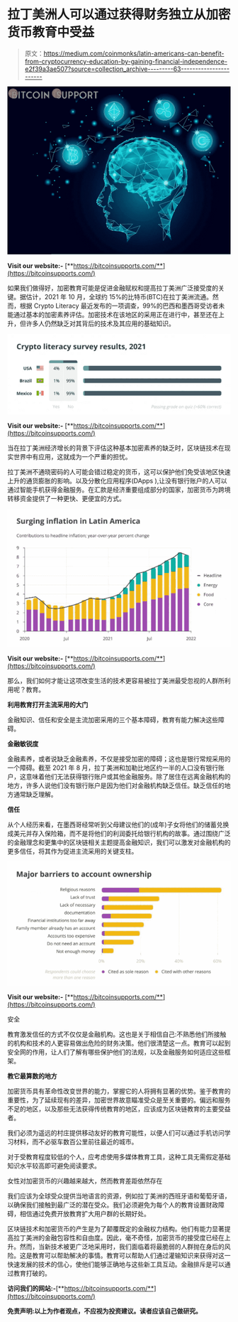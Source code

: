 # 拉丁美洲人可以通过获得财务独立从加密货币教育中受益

> 原文：<https://medium.com/coinmonks/latin-americans-can-benefit-from-cryptocurrency-education-by-gaining-financial-independence-e2f39a3ae507?source=collection_archive---------63----------------------->

![](img/551d4d7fc0dd9107fd14521851e7a005.png)

**Visit our website:-** [**https://bitcoinsupports.com/**](https://bitcoinsupports.com/)

如果我们做得好，加密教育可能是促进金融赋权和提高拉丁美洲广泛接受度的关键。据估计，2021 年 10 月，全球约 15%的比特币(BTC)在拉丁美洲流通。然而，根据 Crypto Literacy 最近发布的一项调查，99%的巴西和墨西哥受访者未能通过基本的加密素养评估。加密技术在该地区的采用正在进行中，甚至还在上升，但许多人仍然缺乏对其背后的技术及其应用的基础知识。

![](img/bd9afcb15760b2c90381977a002a63e3.png)

**Visit our website:-** [**https://bitcoinsupports.com/**](https://bitcoinsupports.com/)

当在拉丁美洲经济增长的背景下评估这种基本加密素养的缺乏时，区块链技术在现实世界中有应用，这就成为一个严重的担忧。

拉丁美洲不通晓密码的人可能会错过稳定的货币，这可以保护他们免受该地区快速上升的通货膨胀的影响。以及分散化应用程序(DApps ),让没有银行账户的人可以通过智能手机获得金融服务。在汇款是经济重要组成部分的国家，加密货币为跨境转移资金提供了一种更快、更便宜的方式。

![](img/e8a87dce913fb1e4633fe8e33cd8e112.png)

**Visit our website:-** [**https://bitcoinsupports.com/**](https://bitcoinsupports.com/)

那么，我们如何才能让这项改变生活的技术更容易被拉丁美洲最受忽视的人群所利用呢？教育。

**利用教育打开主流采用的大门**

金融知识、信任和安全是主流加密采用的三个基本障碍，教育有能力解决这些障碍。

**金融敏锐度**

金融素养，或者说缺乏金融素养，不仅是接受加密的障碍；这也是银行常规采用的一个障碍。截至 2021 年 8 月，拉丁美洲和加勒比地区约一半的人口没有银行账户，这意味着他们无法获得银行账户或其他金融服务。除了居住在远离金融机构的地方，许多人说他们没有银行账户是因为他们对金融机构缺乏信任。缺乏信任的地方通常缺乏理解。

**信任**

从个人经历来看，在墨西哥经常听到父母建议他们的(成年)子女将他们的储蓄兑换成美元并存入保险箱，而不是将他们的利润委托给银行机构的故事。通过围绕广泛的金融理念和更集中的区块链相关主题提高金融知识，我们可以激发对金融机构的更多信任，将其作为促进主流采用的关键支柱。

![](img/329bd5177c9f7b9bdcd13d3dfdb61f56.png)

**Visit our website:-** [**https://bitcoinsupports.com/**](https://bitcoinsupports.com/)

安全

教育激发信任的方式不仅仅是金融机构。这也是关于相信自己:不熟悉他们所接触的机构和技术的人更容易做出危险的财务决策。他们很清楚这一点。教育可以起到安全网的作用，让人们了解有哪些保护他们的法规，以及金融服务如何适应这些框架。

**教它最算数的地方**

加密货币具有革命性改变世界的能力，掌握它的人将拥有显著的优势。鉴于教育的重要性，为了延续现有的差异，加密世界故意瞄准受众是至关重要的。偏远和服务不足的地区，以及那些无法获得传统教育的地区，应该成为区块链教育的主要受益者。

我们必须为遥远的村庄提供移动友好的教育可能性，以便人们可以通过手机访问学习材料，而不必驱车数百公里前往最近的城市。

对于受教育程度较低的个人，应考虑使用多媒体教育工具，这种工具无需假定基础知识水平较高即可避免阅读要求。

女性对加密货币的兴趣越来越大，然而教育差距依然存在

我们应该为全球受众提供当地语言的资源，例如拉丁美洲的西班牙语和葡萄牙语，以确保我们接触到最广泛的潜在受众。我们必须避免为每个人的教育设置财政障碍，相信通过免费开放教育扩大用户群的长期好处。

区块链技术和加密货币的产生是为了颠覆既定的金融权力结构。他们有能力显著提高拉丁美洲的金融包容性和自由度。因此，毫不奇怪，加密货币的接受度已经在上升。然而，当新技术被更广泛地采用时，我们面临着将最脆弱的人群抛在身后的风险。这是教育可以帮助解决的事情。教育可以帮助人们通过灌输知识来获得对这一快速发展的技术的信心，使他们能够正确地与这些新工具互动。金融排斥是可以通过教育打破的。

**访问我们的网站:-**[**https://bitcoinsupports.com/**](https://bitcoinsupports.com/)

**免责声明:以上为作者观点，不应视为投资建议。读者应该自己做研究。**